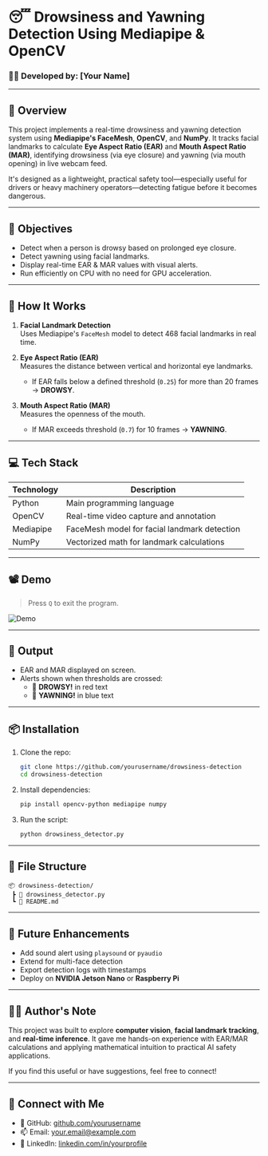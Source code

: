 
# 😴 Drowsiness and Yawning Detection Using Mediapipe & OpenCV

### 👨‍💻 Developed by: [Your Name]

---

## 📌 Overview

This project implements a real-time drowsiness and yawning detection system using **Mediapipe's FaceMesh**, **OpenCV**, and **NumPy**. It tracks facial landmarks to calculate **Eye Aspect Ratio (EAR)** and **Mouth Aspect Ratio (MAR)**, identifying drowsiness (via eye closure) and yawning (via mouth opening) in live webcam feed.

It's designed as a lightweight, practical safety tool—especially useful for drivers or heavy machinery operators—detecting fatigue before it becomes dangerous.

---

## 🎯 Objectives

- Detect when a person is drowsy based on prolonged eye closure.
- Detect yawning using facial landmarks.
- Display real-time EAR & MAR values with visual alerts.
- Run efficiently on CPU with no need for GPU acceleration.

---

## 🧠 How It Works

1. **Facial Landmark Detection**  
   Uses Mediapipe's `FaceMesh` model to detect 468 facial landmarks in real time.

2. **Eye Aspect Ratio (EAR)**  
   Measures the distance between vertical and horizontal eye landmarks.  
   - If EAR falls below a defined threshold (`0.25`) for more than 20 frames → **DROWSY**.

3. **Mouth Aspect Ratio (MAR)**  
   Measures the openness of the mouth.  
   - If MAR exceeds threshold (`0.7`) for 10 frames → **YAWNING**.

---

## 💻 Tech Stack

| Technology | Description |
|------------|-------------|
| Python | Main programming language |
| OpenCV | Real-time video capture and annotation |
| Mediapipe | FaceMesh model for facial landmark detection |
| NumPy | Vectorized math for landmark calculations |

---

## 📽️ Demo

> Press `Q` to exit the program.

![Demo](https://user-images.githubusercontent.com/your-demo-gif-or-screenshot.gif)

---

## 🧪 Output

- EAR and MAR displayed on screen.
- Alerts shown when thresholds are crossed:
  - 🔴 **DROWSY!** in red text
  - 🔵 **YAWNING!** in blue text

---

## 📦 Installation

1. Clone the repo:
   ```bash
   git clone https://github.com/yourusername/drowsiness-detection
   cd drowsiness-detection
   ```

2. Install dependencies:
   ```bash
   pip install opencv-python mediapipe numpy
   ```

3. Run the script:
   ```bash
   python drowsiness_detector.py
   ```

---

## 📁 File Structure

```
📦 drowsiness-detection/
 ┣ 📜 drowsiness_detector.py
 ┗ 📄 README.md
```

---

## 🚀 Future Enhancements

- Add sound alert using `playsound` or `pyaudio`
- Extend for multi-face detection
- Export detection logs with timestamps
- Deploy on **NVIDIA Jetson Nano** or **Raspberry Pi**

---

## 🧑‍🔬 Author's Note

This project was built to explore **computer vision**, **facial landmark tracking**, and **real-time inference**. It gave me hands-on experience with EAR/MAR calculations and applying mathematical intuition to practical AI safety applications.

If you find this useful or have suggestions, feel free to connect!

---

## 🔗 Connect with Me

- 🔗 GitHub: [github.com/yourusername](https://github.com/yourusername)
- 📫 Email: your.email@example.com
- 💼 LinkedIn: [linkedin.com/in/yourprofile](https://linkedin.com/in/yourprofile)
